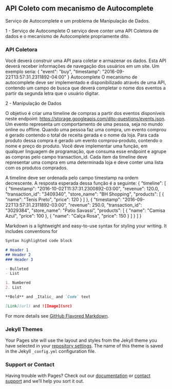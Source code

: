 ## API Coleto com mecanismo de Autocomplete

Serviço de Autocomplete e um
problema de Manipulação de Dados.

1 - Serviço de Autocomplete
O serviço deve conter uma API Coletora de dados e o mecanismo de
Autocomplete propriamente dito.

### API Coletora
Você deverá construir uma API para coletar e armazenar os dados. Esta API deverá
receber informações de navegação dos usuários em um site. Um exemplo seria:
{
"event": "buy",
"timestamp": "2016-09-22T13:57:31.2311892-04:00"
}
Autocomplete
O mecanismo de autocomplete deve ser implementado e disponibilizado através de
uma API, contendo um campo de busca que deverá completar o nome dos eventos
a partir da segunda letra que o usuário digitar.


2 - Manipulação de Dados

O objetivo é criar uma timeline de compras a partir dos eventos disponíveis neste
endpoint: https://storage.googleapis.com/dito-questions/events.json.
Um evento representa um comportamento de uma pessoa, seja no mundo online
ou offline. Quando uma pessoa faz uma compra, um evento comprou é gerado
contendo o total de receita gerada e o nome da loja. Para cada produto dessa
compra é gerado um evento comprou-produto, contendo o nome e preço do
produto.
Você deve implementar uma função, em qualquer linguagem de programação, que
consuma esse endpoint e agrupe as compras pelo campo transaction_id. Cada
item da timeline deve representar uma compra em uma determinada loja e deve
conter uma lista com os produtos comprados.


A timeline deve ser ordenada pelo campo timestamp na ordem decrescente.
A resposta esperada dessa função é a seguinte:
{
"timeline": [
{
"timestamp": "2016-10-02T11:37:31.2300892-03:00",
"revenue": 120.0,
"transaction_id": "3409340",
"store_name": "BH Shopping",
"products": [
{
"name": "Tenis Preto",
"price": 120
}
]
},
{
"timestamp": "2016-09-22T13:57:31.2311892-03:00",
"revenue": 250.0,
"transaction_id": "3029384",
"store_name": "Patio Savassi",
"products": [
{
"name": "Camisa Azul",
"price": 100
},
{
"name": "Calça Rosa",
"price": 150
}
]
}
]
}


Markdown is a lightweight and easy-to-use syntax for styling your writing. It includes conventions for

```markdown
Syntax highlighted code block

# Header 1
## Header 2
### Header 3

- Bulleted
- List

1. Numbered
2. List

**Bold** and _Italic_ and `Code` text

[Link](url) and ![Image](src)
```

For more details see [GitHub Flavored Markdown](https://guides.github.com/features/mastering-markdown/).

### Jekyll Themes

Your Pages site will use the layout and styles from the Jekyll theme you have selected in your [repository settings](https://github.com/Strongreen/API-Coletora-Autocomplete/settings). The name of this theme is saved in the Jekyll `_config.yml` configuration file.

### Support or Contact

Having trouble with Pages? Check out our [documentation](https://help.github.com/categories/github-pages-basics/) or [contact support](https://github.com/contact) and we’ll help you sort it out.
